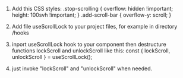 1) Add this CSS styles: 
    .stop-scrolling {
        overflow: hidden !important;
        height: 100svh !important;
    }
    .add-scroll-bar {
        overflow-y: scroll;
    }
   
3) Add file useScrollLock to your project files, for example in directory /hooks

4) inport useScrollLock hook to your component then destructure functions lockScroll and unlockScroll like this:
   const { lockScroll, unlockScroll } = useScrollLock();

5) just invoke "lockScroll" and "unlockScroll" when needed.
